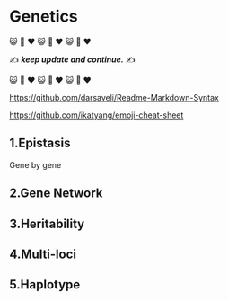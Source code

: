 # Genetics
:smiley_cat: :dash: :heart: :smiley_cat: :dash: :heart: :smiley_cat: :dash: :heart:

:writing_hand: ***keep update and continue.*** :writing_hand:

:smiley_cat: :dash: :heart: :smiley_cat: :dash: :heart: :smiley_cat: :dash: :heart:


https://github.com/darsaveli/Readme-Markdown-Syntax

https://github.com/ikatyang/emoji-cheat-sheet


## 1.Epistasis
Gene by gene

## 2.Gene Network

## 3.Heritability

## 4.Multi-loci

## 5.Haplotype
